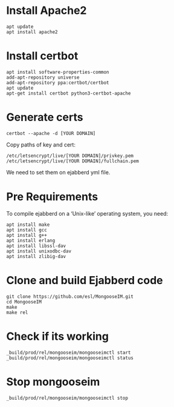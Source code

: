 # Install Apache2 
```
apt update 
apt install apache2
```
# Install certbot 
```
apt install software-properties-common
add-apt-repository universe
add-apt-repository ppa:certbot/certbot
apt update
apt-get install certbot python3-certbot-apache
```
# Generate certs 
```
certbot --apache -d [YOUR DOMAIN]
```
Copy paths of key and cert:
```
/etc/letsencrypt/live/[YOUR DOMAIN]/privkey.pem
/etc/letsencrypt/live/[YOUR DOMAIN]/fullchain.pem
```
We need to set them on ejabberd yml file. 

# Pre Requirements
To compile ejabberd on a ‘Unix-like’ operating system, you need:
```
apt install make
apt install gcc
apt install g++
apt install erlang
apt install libssl-dav
apt install unixodbc-dav
apt install zlibig-dav
```
# Clone and build Ejabberd code
```
git clone https://github.com/esl/MongooseIM.git
cd MongooseIM
make
make rel
```
# Check if its working 
```
_build/prod/rel/mongooseim/mongooseimctl start
_build/prod/rel/mongooseim/mongooseimctl status
```
# Stop mongooseim
```
_build/prod/rel/mongooseim/mongooseimctl stop
```
